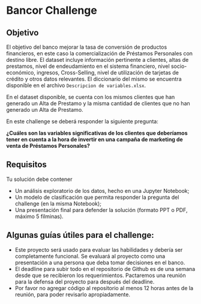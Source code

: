 # Bancor Challenge

## Objetivo
El objetivo del banco mejorar la tasa de conversión de productos financieros, en este caso la comercialización de Préstamos Personales con destino libre. El dataset incluye información pertinente a clientes, altas de prestamos, nivel de endeudamiento en el sistema financiero, nivel socio-económico, ingresos, Cross-Selling, nivel de utilización de tarjetas de crédito y otros datos relevantes. El diccionario del mismo se encuentra disponible en el archivo `Descripcion de variables.xlsx`.

En el dataset disponible, se cuenta con los mismos clientes que han generado un Alta de Prestamo y la misma cantidad de clientes que no han generado un Alta de Prestamo.

En este challenge se deberá responder la siguiente pregunta:

**¿Cuáles son las variables significativas de los clientes que deberíamos tener en cuenta a la hora de invertir en una campaña de marketing de venta de Préstamos Personales?**


## Requisitos
Tu solución debe contener
- Un análisis exploratorio de los datos, hecho en una Jupyter Notebook;
- Un modelo de clasificación que permita responder la pregunta del challenge (en la misma Notebook); 
- Una presentación final para defender la solución (formato PPT o PDF, máximo 5 filminas).


## Algunas guías útiles para el challenge:
- Este proyecto será usado para evaluar las habilidades y debería ser completamente funcional. Se evaluará al proyecto como una presentación a una persona que deba tomar decisiones en el banco.
- El deadline para subir todo en el repositorio de Github es de una semana desde que se recibieron los requerimientos. Pactaremos una reunión para la defensa del proyecto para después del deadline.
- Por favor no agregar código al repositorio al menos 12 horas antes de la reunión, para poder revisarlo apropiadamente.
